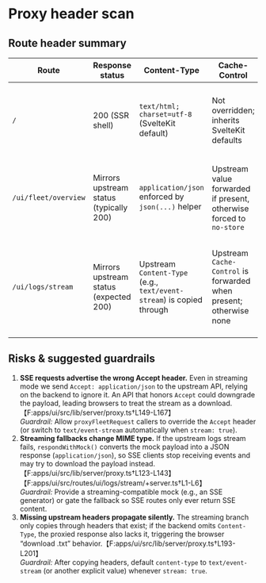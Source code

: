# Proxy header scan

## Route header summary

| Route | Response status | Content-Type | Cache-Control | Notes |
| --- | --- | --- | --- | --- |
| `/` | 200 (SSR shell) | `text/html; charset=utf-8` (SvelteKit default) | Not overridden; inherits SvelteKit defaults | Caddy forwards `/` and other UI paths to the SvelteKit node service without changing headers, and our server hooks only add `x-request-id`, so the framework-managed HTML response headers go through unchanged.【F:infra/vps/caddy.fleet.Caddyfile†L1-L35】【F:apps/ui/src/hooks.server.ts†L20-L55】 |
| `/ui/fleet/overview` | Mirrors upstream status (typically 200) | `application/json` enforced by `json(...)` helper | Upstream value forwarded if present, otherwise forced to `no-store` | `/ui/[...proxy]` routes call `proxyFleetRequest`, which fetches `/fleet/overview`, parses JSON, and forwards only selected headers—ensuring JSON content with no-store caching when the API omits it.【F:apps/ui/src/routes/ui/[...proxy]/+server.ts†L165-L200】【F:apps/ui/src/lib/server/proxy.ts†L149-L208】 |
| `/ui/logs/stream` | Mirrors upstream status (expected 200) | Upstream `Content-Type` (e.g., `text/event-stream`) is copied through | Upstream `Cache-Control` is forwarded when present; otherwise none | Production traffic is proxied directly by Caddy to the API with `Accept: text/event-stream`, while the SvelteKit fallback uses the streaming branch of `proxyFleetRequest` to pass through the SSE body and headers unchanged.【F:infra/vps/caddy.fleet.Caddyfile†L13-L18】【F:apps/ui/src/routes/ui/logs/stream/+server.ts†L1-L6】【F:apps/ui/src/lib/server/proxy.ts†L193-L214】 |

## Risks & suggested guardrails

1. **SSE requests advertise the wrong Accept header.** Even in streaming mode we send `Accept: application/json` to the upstream API, relying on the backend to ignore it. An API that honors `Accept` could downgrade the payload, leading browsers to treat the stream as a download.【F:apps/ui/src/lib/server/proxy.ts†L149-L167】  \
   _Guardrail:_ Allow `proxyFleetRequest` callers to override the `Accept` header (or switch to `text/event-stream` automatically when `stream: true`).
2. **Streaming fallbacks change MIME type.** If the upstream logs stream fails, `respondWithMock()` converts the mock payload into a JSON response (`application/json`), so SSE clients stop receiving events and may try to download the payload instead.【F:apps/ui/src/lib/server/proxy.ts†L123-L143】【F:apps/ui/src/routes/ui/logs/stream/+server.ts†L1-L6】  \
   _Guardrail:_ Provide a streaming-compatible mock (e.g., an SSE generator) or gate the fallback so SSE routes only ever return SSE content.
3. **Missing upstream headers propagate silently.** The streaming branch only copies through headers that exist; if the backend omits `Content-Type`, the proxied response also lacks it, triggering the browser “download .txt” behavior.【F:apps/ui/src/lib/server/proxy.ts†L193-L201】  \
   _Guardrail:_ After copying headers, default `content-type` to `text/event-stream` (or another explicit value) whenever `stream: true`.
